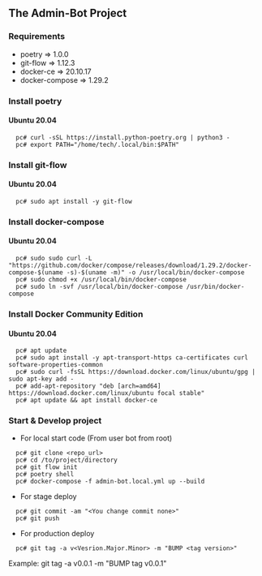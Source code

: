 ## The Admin-Bot Project
### Requirements

* poetry => 1.0.0
* git-flow => 1.12.3
* docker-ce => 20.10.17
* docker-compose => 1.29.2

### Install poetry
#### Ubuntu 20.04
```shell
  pc# curl -sSL https://install.python-poetry.org | python3 -
  pc# export PATH="/home/tech/.local/bin:$PATH"
```

### Install git-flow
#### Ubuntu 20.04
```shell
  pc# sudo apt install -y git-flow
```

### Install docker-compose
#### Ubuntu 20.04
```shell
  pc# sudo sudo curl -L "https://github.com/docker/compose/releases/download/1.29.2/docker-compose-$(uname -s)-$(uname -m)" -o /usr/local/bin/docker-compose
  pc# sudo chmod +x /usr/local/bin/docker-compose
  pc# sudo ln -svf /usr/local/bin/docker-compose /usr/bin/docker-compose
```

### Install Docker Community Edition
#### Ubuntu 20.04
```shell
  pc# apt update
  pc# sudo apt install -y apt-transport-https ca-certificates curl software-properties-common
  pc# sudo curl -fsSL https://download.docker.com/linux/ubuntu/gpg | sudo apt-key add -
  pc# add-apt-repository "deb [arch=amd64] https://download.docker.com/linux/ubuntu focal stable"
  pc# apt update && apt install docker-ce
```

### Start & Develop project
* For local start code (From user bot from root)
```shell
  pc# git clone <repo_url>
  pc# cd /to/project/directory
  pc# git flow init
  pc# poetry shell
  pc# docker-compose -f admin-bot.local.yml up --build
```
* For stage deploy
```shell
  pc# git commit -am "<You change commit none>"
  pc# git push
```
* For production deploy

```shell
  pc# git tag -a v<Vesrion.Major.Minor> -m "BUMP <tag version>"
```
Example: git tag -a v0.0.1 -m "BUMP tag v0.0.1"
